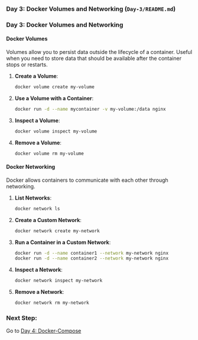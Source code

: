 ### **Day 3: Docker Volumes and Networking (`Day-3/README.md`)**

### **Day 3: Docker Volumes and Networking**

#### **Docker Volumes**
Volumes allow you to persist data outside the lifecycle of a container. Useful when you need to store data that should be available after the container stops or restarts.

1. **Create a Volume**:
   ```bash
   docker volume create my-volume
   ```

2. **Use a Volume with a Container**:
   ```bash
   docker run -d --name mycontainer -v my-volume:/data nginx
   ```

3. **Inspect a Volume**:
   ```bash
   docker volume inspect my-volume
   ```

4. **Remove a Volume**:
   ```bash
   docker volume rm my-volume
   ```

#### **Docker Networking**
Docker allows containers to communicate with each other through networking.

1. **List Networks**:
   ```bash
   docker network ls
   ```

2. **Create a Custom Network**:
   ```bash
   docker network create my-network
   ```

3. **Run a Container in a Custom Network**:
   ```bash
   docker run -d --name container1 --network my-network nginx
   docker run -d --name container2 --network my-network nginx
   ```

4. **Inspect a Network**:
   ```bash
   docker network inspect my-network
   ```

5. **Remove a Network**:
   ```bash
   docker network rm my-network
   ```

### Next Step:
Go to [Day 4: Docker-Compose](../Day-4/README.md)
```
